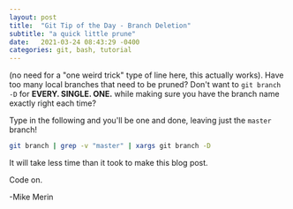 ```yaml
---
layout: post
title:  "Git Tip of the Day - Branch Deletion"
subtitle: "a quick little prune"
date:   2021-03-24 08:43:29 -0400
categories: git, bash, tutorial
---
```

(no need for a "one weird trick" type of line here, this actually works). Have too many local branches that need to be pruned? Don't want to `git branch -D` for **EVERY. SINGLE. ONE.** while making sure you have the branch name exactly right each time?



Type in the following and you'll be one and done, leaving just the `master` branch!

```bash
git branch | grep -v "master" | xargs git branch -D
```

It will take less time than it took to make this blog post.

Code on.

-Mike Merin
